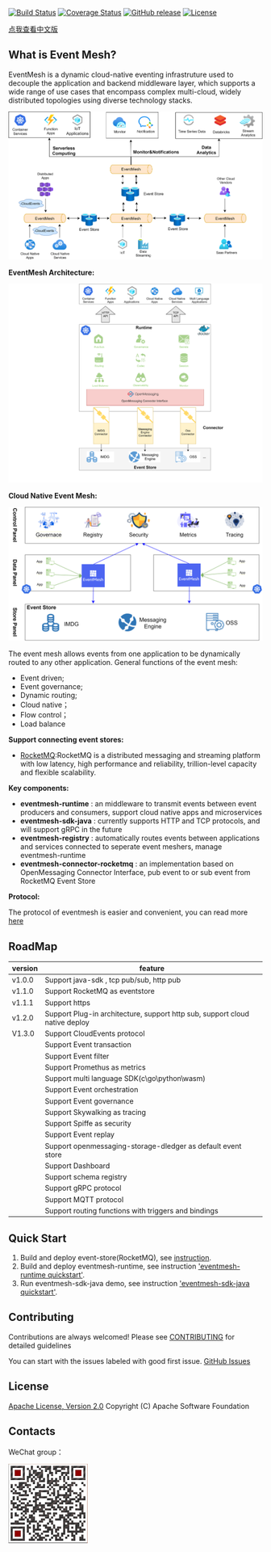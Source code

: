 [![Build Status](https://www.travis-ci.org/WeBankFinTech/DeFiBus.svg?branch=master)](https://www.travis-ci.org/WeBankFinTech/EventMesh)
[![Coverage Status](https://coveralls.io/repos/github/WeBankFinTech/DeFiBus/badge.svg?branch=master)](https://coveralls.io/github/WeBankFinTech/EventMesh?branch=master)
[![GitHub release](https://img.shields.io/badge/release-download-orange.svg)](https://github.com/WeBankFinTech/EventMesh/releases)
[![License](https://img.shields.io/badge/license-Apache%202-4EB1BA.svg)](https://www.apache.org/licenses/LICENSE-2.0.html)

[点我查看中文版](README.zh-CN.md)

## What is Event Mesh?
EventMesh is a dynamic cloud-native eventing infrastruture used to decouple the application and backend middleware layer, which supports a wide range of use cases that encompass complex multi-cloud, widely distributed topologies using diverse technology stacks.

![architecture1](docs/images/eventmesh-define.png)

**EventMesh Architecture:**

![architecture1](docs/images/eventmesh-runtime.png)

**Cloud Native Event Mesh:**

![architecture2](docs/images/eventmesh-panels.png)

The event mesh allows events from one application to be dynamically routed to any other application.
General functions of the event mesh:

* Event driven;
* Event governance;
* Dynamic routing;
* Cloud native；
* Flow control；
* Load balance

**Support connecting event stores:**

* [RocketMQ](https://github.com/apache/rocketmq):RocketMQ is a distributed messaging and streaming platform with low latency, high performance and reliability, trillion-level capacity and flexible scalability.

**Key components:**

* **eventmesh-runtime** : an middleware to transmit events between event producers and consumers, support cloud native apps and microservices
* **eventmesh-sdk-java** : currently supports HTTP and TCP protocols, and will support gRPC in the future
* **eventmesh-registry** : automatically routes events between applications and services connected to seperate event meshers, manage eventmesh-runtime
* **eventmesh-connector-rocketmq** : an implementation based on OpenMessaging Connector Interface, pub event to or sub event from RocketMQ Event Store

**Protocol:**

The protocol of eventmesh is easier and convenient, you can read more [here](docs/cn/instructions/eventmesh-runtime-protocol.zh-CN.md)

## RoadMap
| version | feature |
| ----    | ----    |
| v1.0.0  |Support java-sdk , tcp pub/sub, http pub|
| v1.1.0  |Support RocketMQ as eventstore|
| v1.1.1  |Support https|
| v1.2.0  |Support Plug-in architecture, support http sub, support cloud native deploy|
| V1.3.0 |Support CloudEvents protocol|
|         |Support Event transaction|
|         |Support Event filter|
|         |Support Promethus as metrics|
|         |Support multi language SDK(c\go\python\wasm)|
|         |Support Event orchestration|
|         |Support Event governance|
|         |Support Skywalking as tracing|
|         |Support Spiffe as security|
|         |Support Event replay|
|         |Support openmessaging-storage-dledger as default event store|
|         |Support Dashboard|
| |Support schema registry|
| |Support gRPC protocol|
| |Support MQTT protocol|
| |Support routing functions with triggers and bindings|

## Quick Start
1. Build and deploy event-store(RocketMQ), see [instruction](https://rocketmq.apache.org/docs/quick-start/).
2. Build and deploy eventmesh-runtime, see instruction ['eventmesh-runtime quickstart'](docs/en/instructions/eventmesh-runtime-quickstart.md).
3. Run eventmesh-sdk-java demo, see instruction ['eventmesh-sdk-java quickstart'](docs/en/instructions/eventmesh-sdk-java-quickstart.md). 

## Contributing
Contributions are always welcomed! Please see [CONTRIBUTING](CONTRIBUTING.md) for detailed guidelines

You can start with the issues labeled with good first issue. 
[GitHub Issues](https://github.com/WeBankFinTech/EventMesh/issues)

## License
[Apache License, Version 2.0](http://www.apache.org/licenses/LICENSE-2.0.html) Copyright (C) Apache Software Foundation

## Contacts
WeChat group：

![wechat_qr](docs/images/mesh-helper.png)


